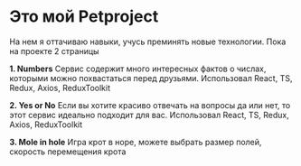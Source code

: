 # Это мой Petproject
На нем я оттачиваю навыки, учусь преминять новые технологии.
Пока на проекте 2 страницы  

**1. Numbers**
Сервис содержит много интересных фактов о числах, которыми можно похвастаться перед друзьями.
Использовал React, TS, Redux, Axios, ReduxToolkit

**2.  Yes or No**
Если вы хотите красиво отвечать на вопросы да или нет, то этот сервис идеально подходит для вас.
Использовал React, TS, Redux, Axios, ReduxToolkit

**3.  Mole in hole**
Игра крот в норе, можете выбрать  размер полей, скорость перемещения крота